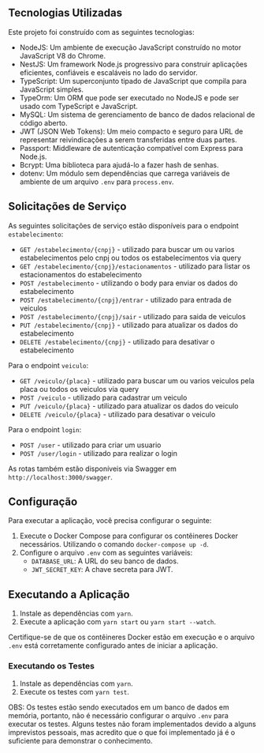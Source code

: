 ## Tecnologias Utilizadas

Este projeto foi construído com as seguintes tecnologias:

- NodeJS: Um ambiente de execução JavaScript construído no motor JavaScript V8 do Chrome.
- NestJS: Um framework Node.js progressivo para construir aplicações eficientes, confiáveis e escaláveis no lado do servidor.
- TypeScript: Um superconjunto tipado de JavaScript que compila para JavaScript simples.
- TypeOrm: Um ORM que pode ser executado no NodeJS e pode ser usado com TypeScript e JavaScript.
- MySQL: Um sistema de gerenciamento de banco de dados relacional de código aberto.
- JWT (JSON Web Tokens): Um meio compacto e seguro para URL de representar reivindicações a serem transferidas entre duas partes.
- Passport: Middleware de autenticação compatível com Express para Node.js.
- Bcrypt: Uma biblioteca para ajudá-lo a fazer hash de senhas.
- dotenv: Um módulo sem dependências que carrega variáveis de ambiente de um arquivo `.env` para `process.env`.

## Solicitações de Serviço

As seguintes solicitações de serviço estão disponíveis para o endpoint `estabelecimento`:

- `GET /estabelecimento/{cnpj}` - utilizado para buscar um ou varios estabelecimentos pelo cnpj ou todos os estabelecimentos via query
- `GET /estabelecimento/{cnpj}/estacionamentos` - utilizado para listar os estacionamentos do estabelecimento
- `POST /estabelecimento` - utilizando o body para enviar os dados do estabelecimento
- `POST /estabelecimento/{cnpj}/entrar` - utilizado para entrada de veiculos
- `POST /estabelecimento/{cnpj}/sair` - utilizado para saida de veiculos
- `PUT /estabelecimento/{cnpj}` - utilizado para atualizar os dados do estabelecimento
- `DELETE /estabelecimento/{cnpj}` - utilizado para desativar o estabelecimento

Para o endpoint `veiculo`:

- `GET /veiculo/{placa}` - utilizado para buscar um ou varios veiculos pela placa ou todos os veiculos via query
- `POST /veiculo` - utilizado para cadastrar um veiculo
- `PUT /veiculo/{placa}` - utilizado para atualizar os dados do veiculo
- `DELETE /veiculo/{placa}` - utilizado para desativar o veiculo

Para o endpoint `login`:

- `POST /user` - utilizado para criar um usuario
- `POST /user/login` - utilizado para realizar o login

As rotas também estão disponíveis via Swagger em `http://localhost:3000/swagger`.

## Configuração

Para executar a aplicação, você precisa configurar o seguinte:

1. Execute o Docker Compose para configurar os contêineres Docker necessários. Utilizando o comando `docker-compose up -d`.
2. Configure o arquivo `.env` com as seguintes variáveis:
   - `DATABASE_URL`: A URL do seu banco de dados.
   - `JWT_SECRET_KEY`: A chave secreta para JWT.

## Executando a Aplicação

1. Instale as dependências com `yarn`.
2. Execute a aplicação com `yarn start` ou `yarn start --watch`.

Certifique-se de que os contêineres Docker estão em execução e o arquivo `.env` está corretamente configurado antes de iniciar a aplicação.

### Executando os Testes

1. Instale as dependências com `yarn`.
2. Execute os testes com `yarn test`.

OBS: Os testes estão sendo executados em um banco de dados em memória, portanto, não é necessário configurar o arquivo `.env` para executar os testes. Alguns testes não foram implementados devido a alguns imprevistos pessoais, mas acredito que o que foi implementado já é o suficiente para demonstrar o conhecimento.
